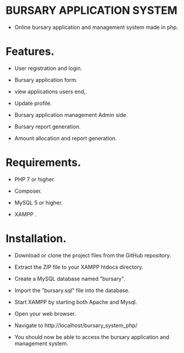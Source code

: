 # BURSARY APPLICATION SYSTEM


- Online bursary application and management system made in php.


# Features.


* User registration and login.


* Bursary application form.


* view applications users end,.


* Update profile.


* Bursary application management Admin side.


* Bursary report generation.


* Amount allocation and report generation.


# Requirements.


* PHP 7 or higher.

* Composer.

* MySQL 5 or higher.

* XAMPP .

# Installation.

* Download or clone the project files from the GitHub repository.


* Extract the ZIP file to your XAMPP htdocs directory.


* Create a MySQL database named "bursary".


* Import the "bursary.sql" file into the database.


* Start XAMPP by starting both Apache and Mysql.


* Open your web browser.


* Navigate to http://localhost/bursary_system_php/


* You should now be able to access the bursary application and management system.
